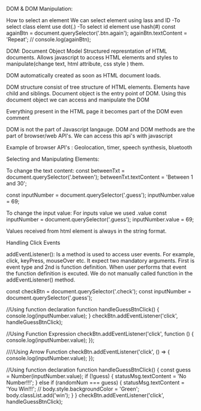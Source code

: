 DOM & DOM Manipulation:

How to select an element
We can select element using lass and ID
-To select class elemt use dot(.)
-To select id element use hash(#)
const againBtn = document.querySelector('.btn.again');
againBtn.textContent = 'Repeat';
// console.log(againBtn);

DOM: Document Object Model
Structured represntation of HTML documents. Allows javascript to access HTML elements and styles to manipulate(change text, html attribute, css style ) them.

DOM automatically created as soon as HTML document loads.

DOM structure consist of tree structure of HTML elements. Elements have child and siblings.
Document object is the entry point of DOM. Using this document object we can access and manipulate the DOM

Everything present in the HTML page it becomes part of the DOM even comment

DOM is not the part of Javascript langauge. DOM and DOM methods are the part of browser/web API's. We can access this api's with javascript

Example of browser API's : Geolocation, timer, speech synthesis, bluetooth

Selecting and Manipulating Elements:

To change the text content:
const betweenTxt = document.querySelector('.between');
betweenTxt.textContent = 'Between 1 and 30';

const inputNumber = document.querySelector('.guess');
inputNumber.value = 69;

To change the input value:
For inputs value we used .value
const inputNumber = document.querySelector('.guess');
inputNumber.value = 69;

Values received from html element is always in the string format.

Handling Click Events

addEventListener(): Is a method is used to access user events. For example, click, keyPress, mouseOver etc.
It expect two mandatory arguments. First is event type and 2nd is function definition.
When user performs that event the function definition is excuted.
We do not manually called function in the addEventListener() method.

const checkBtn = document.querySelector('.check');
const inputNumber = document.querySelector('.guess');

//Using function declaration
function handleGuessBtnClick() {
console.log(inputNumber.value);
}
checkBtn.addEventListener('click', handleGuessBtnClick);

//Using Function Expression
checkBtn.addEventListener('click', function () {
console.log(inputNumber.value);
});

////Using Arrow Function
checkBtn.addEventListener('click', () => {
console.log(inputNumber.value);
});

//Using function declaration
function handleGuessBtnClick() {
const guess = Number(inputNumber.value);
if (!guess) {
statusMsg.textContent = 'No Number!!!';
} else if (randomNum === guess) {
statusMsg.textContent = 'You Win!!!';
// body.style.backgroundColor = 'Green';
body.classList.add('win');
}
}
checkBtn.addEventListener('click', handleGuessBtnClick);
